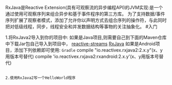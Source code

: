 RxJava是Reactive Extension(具有可观察流的异步编程API)的JVM实现:是一个通过使用可观察序列来组合异步和基于事件程序的第三方库。
为了支持数据/事件序列扩展了观察者模式，添加了允许你以声明方式去组合序列的操作符，与此同时把对低级线程，同步，线程安全和并发数据结构等事物的关注抽象化。
#入门

1.将RxJava2导入到你的项目中:
如果是Java项目,则需要自己到下面的Maven仓库中下载Jar包自己导入到项目中，
[reactive-streams](https://mvnrepository.com/artifact/org.reactivestreams/reactive-streams/1.0.0)
[RxJava](https://mvnrepository.com/artifact/io.reactivex.rxjava2/rxjava/2.1.0)
如果是Android项目，添加下列依赖即可使用:
```Gradle```
compile "io.reactivex.rxjava2:2.x.y"(x、y用版本号替代)
compile 'io.reactivex.rxjava2:rxandroid:2.x.y'(x、y用版本号替代)

```Gradle

2.使用RxJava2写一个HelloWorld程序

